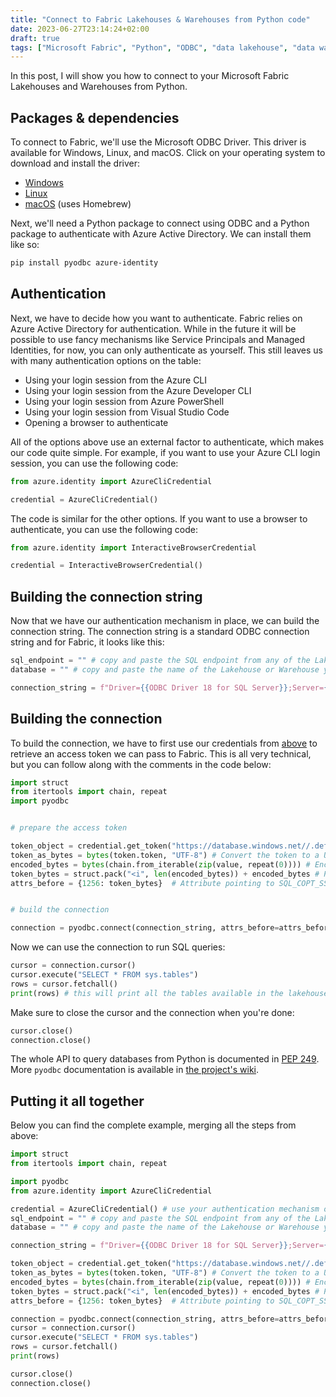 ```yaml
---
title: "Connect to Fabric Lakehouses & Warehouses from Python code"
date: 2023-06-27T23:14:24+02:00
draft: true
tags: ["Microsoft Fabric", "Python", "ODBC", "data lakehouse", "data warehouse", "SQL"]
---
```


In this post, I will show you how to connect to your Microsoft Fabric Lakehouses and Warehouses from Python.

<!--more-->

## Packages & dependencies

To connect to Fabric, we'll use the Microsoft ODBC Driver. This driver is available for Windows, Linux, and macOS. Click on your operating system to download and install the driver:

* [Windows](https://learn.microsoft.com/en-us/sql/connect/odbc/download-odbc-driver-for-sql-server?view=sql-server-ver15#download-for-windows)
* [Linux](https://learn.microsoft.com/en-us/sql/connect/odbc/linux-mac/installing-the-microsoft-odbc-driver-for-sql-server?view=sql-server-ver15&tabs=alpine18-install%2Calpine17-install%2Cdebian8-install%2Credhat7-13-install%2Crhel7-offline#18)
* [macOS](https://learn.microsoft.com/en-us/sql/connect/odbc/linux-mac/install-microsoft-odbc-driver-sql-server-macos?view=sql-server-ver15#microsoft-odbc-18) (uses Homebrew)

Next, we'll need a Python package to connect using ODBC and a Python package to authenticate with Azure Active Directory. We can install them like so:

```bash
pip install pyodbc azure-identity
```

## Authentication

Next, we have to decide how you want to authenticate. Fabric relies on Azure Active Directory for authentication. While in the future it will be possible to use fancy mechanisms like Service Principals and Managed Identities, for now, you can only authenticate as yourself. This still leaves us with many authentication options on the table:

* Using your login session from the Azure CLI
* Using your login session from the Azure Developer CLI
* Using your login session from Azure PowerShell
* Using your login session from Visual Studio Code
* Opening a browser to authenticate

All of the options above use an external factor to authenticate, which makes our code quite simple. For example, if you want to use your Azure CLI login session, you can use the following code:

```python
from azure.identity import AzureCliCredential

credential = AzureCliCredential()
```

The code is similar for the other options. If you want to use a browser to authenticate, you can use the following code:

```python
from azure.identity import InteractiveBrowserCredential

credential = InteractiveBrowserCredential()
```

## Building the connection string

Now that we have our authentication mechanism in place, we can build the connection string. The connection string is a standard ODBC connection string and for Fabric, it looks like this:

```python
sql_endpoint = "" # copy and paste the SQL endpoint from any of the Lakehouses or Warehouses in your Fabric Workspace
database = "" # copy and paste the name of the Lakehouse or Warehouse you want to connect to

connection_string = f"Driver={{ODBC Driver 18 for SQL Server}};Server={sql_endpoint},1433;Database=f{database};Encrypt=Yes;TrustServerCertificate=No"
```

## Building the connection

To build the connection, we have to first use our credentials from [above](#authentication) to retrieve an access token we can pass to Fabric. This is all very technical, but you can follow along with the comments in the code below:

```python
import struct
from itertools import chain, repeat
import pyodbc


# prepare the access token

token_object = credential.get_token("https://database.windows.net//.default") # Retrieve an access token valid to connect to SQL databases
token_as_bytes = bytes(token.token, "UTF-8") # Convert the token to a UTF-8 byte string
encoded_bytes = bytes(chain.from_iterable(zip(value, repeat(0)))) # Encode the bytes to a Windows byte string
token_bytes = struct.pack("<i", len(encoded_bytes)) + encoded_bytes # Package the token into a bytes object
attrs_before = {1256: token_bytes}  # Attribute pointing to SQL_COPT_SS_ACCESS_TOKEN to pass access token to the driver


# build the connection

connection = pyodbc.connect(connection_string, attrs_before=attrs_before)
```

Now we can use the connection to run SQL queries:

```python
cursor = connection.cursor()
cursor.execute("SELECT * FROM sys.tables")
rows = cursor.fetchall()
print(rows) # this will print all the tables available in the lakehouse or warehouse
```

Make sure to close the cursor and the connection when you're done:

```python
cursor.close()
connection.close()
```

The whole API to query databases from Python is documented in [PEP 249](https://peps.python.org/pep-0249/). More `pyodbc` documentation is available in [the project's wiki](https://github.com/mkleehammer/pyodbc/wiki).

## Putting it all together

Below you can find the complete example, merging all the steps from above:

```python
import struct
from itertools import chain, repeat

import pyodbc
from azure.identity import AzureCliCredential

credential = AzureCliCredential() # use your authentication mechanism of choice
sql_endpoint = "" # copy and paste the SQL endpoint from any of the Lakehouses or Warehouses in your Fabric Workspace
database = "" # copy and paste the name of the Lakehouse or Warehouse you want to connect to

connection_string = f"Driver={{ODBC Driver 18 for SQL Server}};Server={sql_endpoint},1433;Database=f{database};Encrypt=Yes;TrustServerCertificate=No"

token_object = credential.get_token("https://database.windows.net//.default") # Retrieve an access token valid to connect to SQL databases
token_as_bytes = bytes(token.token, "UTF-8") # Convert the token to a UTF-8 byte string
encoded_bytes = bytes(chain.from_iterable(zip(value, repeat(0)))) # Encode the bytes to a Windows byte string
token_bytes = struct.pack("<i", len(encoded_bytes)) + encoded_bytes # Package the token into a bytes object
attrs_before = {1256: token_bytes}  # Attribute pointing to SQL_COPT_SS_ACCESS_TOKEN to pass access token to the driver

connection = pyodbc.connect(connection_string, attrs_before=attrs_before)
cursor = connection.cursor()
cursor.execute("SELECT * FROM sys.tables")
rows = cursor.fetchall()
print(rows)

cursor.close()
connection.close()
```
